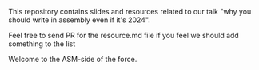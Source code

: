 This repository contains slides and resources related to our talk "why you should write in assembly even if it's 2024".

Feel free to send PR for the resource.md file if you feel we should add something to the list

Welcome to the ASM-side of the force.
